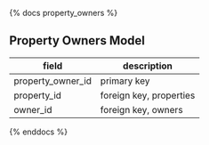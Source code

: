 {% docs property_owners %}


## Property Owners Model

| field             |      description         |
|-------------------|--------------------------|
| property_owner_id | primary key              |
| property_id       | foreign key, properties  |
| owner_id          | foreign key, owners


{% enddocs %}